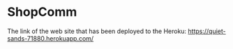 # ShopComm

The link of the web site that has been deployed to the Heroku:
https://quiet-sands-71880.herokuapp.com/
